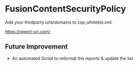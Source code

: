 # FusionContentSecurityPolicy

Add your thirdparty urls/domains to csp_whitelist.xml. 

https://report-uri.com/ 

Future Improvement
--------------------
* An automated Script to reformat the reports & update the list